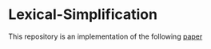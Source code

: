 # Lexical-Simplification
This repository is an implementation of the following [paper](https://mounicam.github.io/WC_Lexicon_NRR.pdf)
